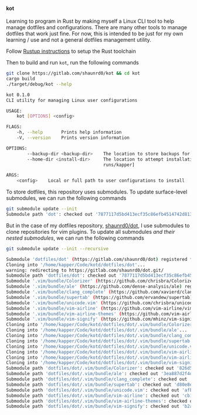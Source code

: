 #### kot

Learning to program in Rust by making myself a Linux CLI tool to help manage dotfiles and configurations.
There are many other tools to manage dotfiles that work just fine. For now, this is intended to be just for my own learning / use and not a general dotfiles management utility.

Follow [Rustup instructions](https://rustup.rs/) to setup the Rust toolchain

Then to build and run `kot`, run the following commands

```bash
git clone https://gitlab.com/shaunrd0/kot && cd kot
cargo build
./target/debug/kot --help

kot 0.1.0
CLI utility for managing Linux user configurations

USAGE:
    kot [OPTIONS] <config>

FLAGS:
    -h, --help       Prints help information
    -V, --version    Prints version information

OPTIONS:
        --backup-dir <backup-dir>    The location to store backups for this user [default: backups/kapper]
        --home-dir <install-dir>     The location to attempt installation of user configurations [default: dry-
                                     runs/kapper]

ARGS:
    <config>    Local or full path to user configurations to install
```

To store dotfiles, this repository uses submodules. To update surface-level submodules, we can run the following commands
```bash
git submodule update --init
Submodule path 'dot': checked out '7877117d5bd413ecf35c86efb4514742d8136843'
```

But in the case of my dotfiles repository, [shaunrd0/dot](https://gitlab.com/shaunrd0/dot), I use submodules to clone repositories for vim plugins. To update all submodules *and their nested submodules*, we can run the following commands
```bash
git submodule update --init --recursive

Submodule 'dotfiles/dot' (https://gitlab.com/shaunrd0/dot) registered for path 'dotfiles/dot'
Cloning into '/home/kapper/Code/kotd/dotfiles/dot'...
warning: redirecting to https://gitlab.com/shaunrd0/dot.git/
Submodule path 'dotfiles/dot': checked out '7877117d5bd413ecf35c86efb4514742d8136843'
Submodule '.vim/bundle/Colorizer' (https://github.com/chrisbra/Colorizer) registered for path 'dotfiles/dot/.vim/bundle/Colorizer'
Submodule '.vim/bundle/ale' (https://github.com/dense-analysis/ale) registered for path 'dotfiles/dot/.vim/bundle/ale'
Submodule '.vim/bundle/clang_complete' (https://github.com/xavierd/clang_complete) registered for path 'dotfiles/dot/.vim/bundle/clang_complete'
Submodule '.vim/bundle/supertab' (https://github.com/ervandew/supertab) registered for path 'dotfiles/dot/.vim/bundle/supertab'
Submodule '.vim/bundle/unicode.vim' (https://github.com/chrisbra/unicode.vim) registered for path 'dotfiles/dot/.vim/bundle/unicode.vim'
Submodule '.vim/bundle/vim-airline' (https://github.com/vim-airline/vim-airline) registered for path 'dotfiles/dot/.vim/bundle/vim-airline'
Submodule '.vim/bundle/vim-airline-themes' (https://github.com/vim-airline/vim-airline-themes) registered for path 'dotfiles/dot/.vim/bundle/vim-airline-themes'
Submodule '.vim/bundle/vim-signify' (https://github.com/mhinz/vim-signify) registered for path 'dotfiles/dot/.vim/bundle/vim-signify'
Cloning into '/home/kapper/Code/kotd/dotfiles/dot/.vim/bundle/Colorizer'...
Cloning into '/home/kapper/Code/kotd/dotfiles/dot/.vim/bundle/ale'...
Cloning into '/home/kapper/Code/kotd/dotfiles/dot/.vim/bundle/clang_complete'...
Cloning into '/home/kapper/Code/kotd/dotfiles/dot/.vim/bundle/supertab'...
Cloning into '/home/kapper/Code/kotd/dotfiles/dot/.vim/bundle/unicode.vim'...
Cloning into '/home/kapper/Code/kotd/dotfiles/dot/.vim/bundle/vim-airline'...
Cloning into '/home/kapper/Code/kotd/dotfiles/dot/.vim/bundle/vim-airline-themes'...
Cloning into '/home/kapper/Code/kotd/dotfiles/dot/.vim/bundle/vim-signify'...
Submodule path 'dotfiles/dot/.vim/bundle/Colorizer': checked out '826d5691ac7d36589591314621047b1b9d89ed34'
Submodule path 'dotfiles/dot/.vim/bundle/ale': checked out '3ea887d2f4d43dd55d81213517344226f6399ed6'
Submodule path 'dotfiles/dot/.vim/bundle/clang_complete': checked out '293a1062274a06be61797612034bd8d87851406e'
Submodule path 'dotfiles/dot/.vim/bundle/supertab': checked out 'd80e8e2c1fa08607fa34c0ca5f1b66d8a906c5ef'
Submodule path 'dotfiles/dot/.vim/bundle/unicode.vim': checked out 'afb8db4f81580771c39967e89bc5772e72b9018e'
Submodule path 'dotfiles/dot/.vim/bundle/vim-airline': checked out 'cb1bc19064d3762e4e08103afb37a246b797d902'
Submodule path 'dotfiles/dot/.vim/bundle/vim-airline-themes': checked out 'd148d42d9caf331ff08b6cae683d5b210003cde7'
Submodule path 'dotfiles/dot/.vim/bundle/vim-signify': checked out 'b2a0450e23c63b75bbeabf4f0c28f9b4b2480689'
```

